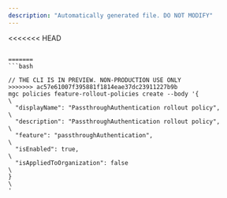 ```yaml
---
description: "Automatically generated file. DO NOT MODIFY"
---
```


<<<<<<< HEAD
```cli

=======
```bash

// THE CLI IS IN PREVIEW. NON-PRODUCTION USE ONLY
>>>>>>> ac57e61007f395881f1814eae37dc23911227b9b
mgc policies feature-rollout-policies create --body '{\
  "displayName": "PassthroughAuthentication rollout policy",\
  "description": "PassthroughAuthentication rollout policy",\
  "feature": "passthroughAuthentication",\
  "isEnabled": true,\
  "isAppliedToOrganization": false\
}\
'

```